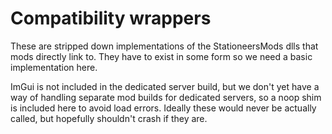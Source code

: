 # Compatibility wrappers

These are stripped down implementations of the StationeersMods dlls that mods directly link to. They have to exist in some form so we need a basic implementation here.

ImGui is not included in the dedicated server build, but we don't yet have a way of handling separate mod builds for dedicated servers, so a noop shim is included here to avoid load errors. Ideally these would never be actually called, but hopefully shouldn't crash if they are.